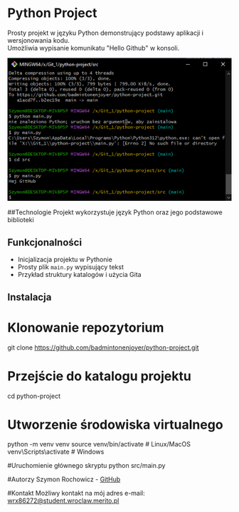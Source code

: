 # Python Project

Prosty projekt w języku Python demonstrujący podstawy aplikacji i wersjonowania kodu.  
Umożliwia wypisanie komunikatu "Hello Github" w konsoli.

![Przykładowy screenshot](screenshot.png)

##Technologie 
Projekt wykorzystuje język Python oraz jego podstawowe biblioteki

## Funkcjonalności

- Inicjalizacja projektu w Pythonie
- Prosty plik `main.py` wypisujący tekst
- Przykład struktury katalogów i użycia Gita

## Instalacja

# Klonowanie repozytorium
git clone https://github.com/badmintonenjoyer/python-project.git

# Przejście do katalogu projektu
cd python-project

# Utworzenie środowiska virtualnego
python -m venv venv
source venv/bin/activate  # Linux/MacOS
venv\Scripts\activate     # Windows

#Uruchomienie głównego skryptu 
python src/main.py

#Autorzy
Szymon Rochowicz - [GitHub](https://github.com/badmintonenjoyer)

#Kontakt
Możliwy kontakt na mój adres e-mail: wrx86272@student.wroclaw.merito.pl